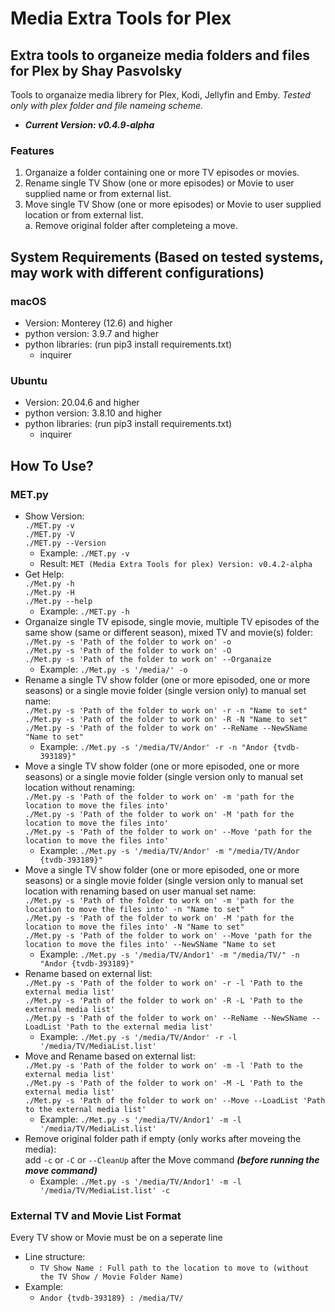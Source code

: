 # Media Extra Tools for Plex

## **Extra tools to organeize media folders and files for Plex by Shay Pasvolsky**

Tools to organaize media librery for Plex, Kodi, Jellyfin and Emby.
*Tested only with plex folder and file nameing scheme.*

- ***Current Version: v0.4.9-alpha***

### Features

1. Organaize a folder containing one or more TV episodes or movies.
2. Rename single TV Show (one or more episodes) or Movie to user supplied name or from external list.
3. Move single TV Show (one or more episodes) or Movie to user supplied location or from external list.  
    a. Remove original folder after completeing a move.

## System Requirements (Based on tested systems, may work with different configurations)

### macOS

- Version: Monterey (12.6) and higher
- python version: 3.9.7 and higher
- python libraries: (run pip3 install requirements.txt)
    - inquirer

### Ubuntu

- Version: 20.04.6 and higher
- python version: 3.8.10 and higher
- python libraries: (run pip3 install requirements.txt)
    - inquirer

## How To Use?  
  
### MET.py

- Show Version:  
    `./MET.py -v`  
    `./MET.py -V`  
    `./MET.py --Version`  
    - Example: `./MET.py -v`  
    - Result: `MET (Media Extra Tools for plex) Version: v0.4.2-alpha`  
- Get Help:  
    `./Met.py -h`  
    `./Met.py -H`  
    `./Met.py --help`  
    - Example: `./MET.py -h`  
- Organaize single TV episode, single movie, multiple TV episodes of the same show (same or different season), mixed TV and movie(s) folder:  
    `./Met.py -s 'Path of the folder to work on' -o`  
    `./Met.py -s 'Path of the folder to work on' -O`  
    `./Met.py -s 'Path of the folder to work on' --Organaize`  
    - Example: `./Met.py -s '/media/' -o`  
- Rename a single TV show folder (one or more episoded, one or more seasons) or a single movie folder (single version only) to manual set name:  
    `./Met.py -s 'Path of the folder to work on' -r -n "Name to set"`  
    `./Met.py -s 'Path of the folder to work on' -R -N "Name to set"`  
    `./Met.py -s 'Path of the folder to work on' --ReName --NewSName "Name to set"`  
    - Example: `./Met.py -s '/media/TV/Andor' -r -n "Andor {tvdb-393189}"`  
- Move a single TV show folder (one or more episoded, one or more seasons) or a single movie folder (single version only to manual set location without renaming:  
    `./Met.py -s 'Path of the folder to work on' -m 'path for the location to move the files into'`  
    `./Met.py -s 'Path of the folder to work on' -M 'path for the location to move the files into'`  
    `./Met.py -s 'Path of the folder to work on' --Move 'path for the location to move the files into'`  
    - Example: `./Met.py -s '/media/TV/Andor' -m "/media/TV/Andor {tvdb-393189}"`  
- Move a single TV show folder (one or more episoded, one or more seasons) or a single movie folder (single version only to manual set location with renaming based on user manual set name:  
    `./Met.py -s 'Path of the folder to work on' -m 'path for the location to move the files into' -n "Name to set"`  
    `./Met.py -s 'Path of the folder to work on' -M 'path for the location to move the files into' -N "Name to set"`  
    `./Met.py -s 'Path of the folder to work on' --Move 'path for the location to move the files into' --NewSName "Name to set`  
    - Example: `./Met.py -s '/media/TV/Andor1' -m "/media/TV/" -n "Andor {tvdb-393189}"`  
- Rename based on external list:  
    `./Met.py -s 'Path of the folder to work on' -r -l 'Path to the external media list'`  
    `./Met.py -s 'Path of the folder to work on' -R -L 'Path to the external media list'`  
    `./Met.py -s 'Path of the folder to work on' --ReName --NewSName --LoadList 'Path to the external media list'`  
    - Example: `./Met.py -s '/media/TV/Andor' -r -l '/media/TV/MediaList.list'`  
- Move and Rename based on external list:  
    `./Met.py -s 'Path of the folder to work on' -m -l 'Path to the external media list'`  
    `./Met.py -s 'Path of the folder to work on' -M -L 'Path to the external media list'`  
    `./Met.py -s 'Path of the folder to work on' --Move --LoadList 'Path to the external media list'`  
    - Example: `./Met.py -s '/media/TV/Andor1' -m -l '/media/TV/MediaList.list'`  
- Remove original folder path if empty (only works after moveing the media):  
    add `-c` or `-C` or `--CleanUp` after the Move command ***(before running the move command)***  
    - Example: `./Met.py -s '/media/TV/Andor1' -m -l '/media/TV/MediaList.list' -c`  

### External TV and Movie List Format

Every TV show or Movie must be on a seperate line  

- Line structure:  
    - `TV Show Name : Full path to the location to move to (without the TV Show / Movie Folder Name)`  
- Example:  
    - `Andor {tvdb-393189} : /media/TV/`  
